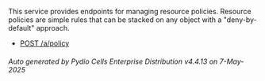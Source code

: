 






This service provides endpoints for managing resource policies. Resource policies are simple rules that can be stacked on any object with a "deny-by-default" approach.

- [POST /a/policy](../post-a-policy/)

###### Auto generated by Pydio Cells Enterprise Distribution v4.4.13 on 7-May-2025
